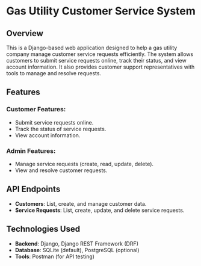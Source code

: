 # Gas Utility Customer Service System

## Overview
This is a Django-based web application designed to help a gas utility company manage customer service requests efficiently. The system allows customers to submit service requests online, track their status, and view account information. It also provides customer support representatives with tools to manage and resolve requests.

## Features

### Customer Features:
- Submit service requests online.
- Track the status of service requests.
- View account information.

### Admin Features:
- Manage service requests (create, read, update, delete).
- View and resolve customer requests.

## API Endpoints
- **Customers**: List, create, and manage customer data.
- **Service Requests**: List, create, update, and delete service requests.

## Technologies Used
- **Backend**: Django, Django REST Framework (DRF)
- **Database**: SQLite (default), PostgreSQL (optional)
- **Tools**: Postman (for API testing)
